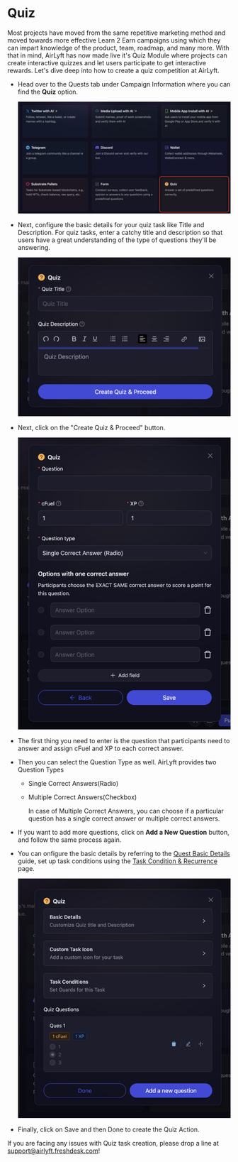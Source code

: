 # Quiz

Most projects have moved from the same repetitive marketing method and moved towards more effective Learn 2 Earn campaigns using which they can impart knowledge of the product, team, roadmap, and many more. With that in mind, AirLyft has now made live it's Quiz Module where projects can create interactive quizzes and let users participate to get interactive rewards. Let's dive deep into how to create a quiz competition at AirLyft.

- Head over to the Quests tab under Campaign Information where you can find the **Quiz** option.

  ![Quiz Task Main](../../images/QuizTaskMain.png)

- Next, configure the basic details for your quiz task like Title and Description. For quiz tasks, enter a catchy title and description so that users have a great understanding of the type of questions they'll be answering.

  ![Quiz Task Basic](../../images/QuizTaskBasic.png)

- Next, click on the "Create Quiz & Proceed" button.

  ![Quiz Task Question](../../images/QuizTaskQuestions.png)

- The first thing you need to enter is the question that participants need to answer and assign cFuel and XP to each correct answer.

- Then you can select the Question Type as well. AirLyft provides two Question Types

  - Single Correct Answers(Radio)

  - Multiple Correct Answers(Checkbox)

    In case of Multiple Correct Answers, you can choose if a particular question has a single correct answer or multiple correct answers.

- If you want to add more questions, click on **Add a New Question** button, and follow the same process again.

- You can onfigure the basic details by referring to the [Quest Basic Details](../quest-basic-details.md) guide, set up task conditions using the [Task Condition & Recurrence](../task-condition-and-recurrence.md) page.

  ![Quiz Task Questions List](../../images/QuizTaskList.png)

- Finally, click on Save and then Done to create the Quiz Action.

If you are facing any issues with Quiz task creation, please drop a line at [support@airlyft.freshdesk.com](mailto:support@airlyft.freshdesk.com)!
